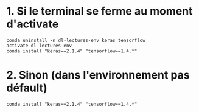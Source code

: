 # 1. Si le terminal se ferme au moment d'activate

```
conda uninstall -n dl-lectures-env keras tensorflow
activate dl-lectures-env
conda install "keras==2.1.4" "tensorflow==1.4.*"
```


# 2. Sinon (dans l'environnement pas défault)

```
conda install "keras==2.1.4" "tensorflow==1.4.*"
```
